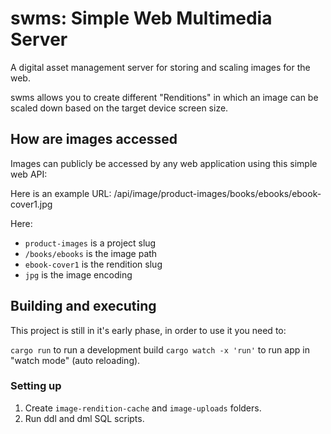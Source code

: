 # swms: Simple Web Multimedia Server

A digital asset management server for storing and scaling images for the web.

swms allows you to create different "Renditions" in which an image can be
scaled down based on the target device screen size.

## How are images accessed

Images can publicly be accessed by any web application using this simple web API:

Here is an example URL: /api/image/product-images/books/ebooks/ebook-cover1.jpg

Here:
- `product-images` is a project slug
- `/books/ebooks` is the image path
- `ebook-cover1` is the rendition slug
- `jpg` is the image encoding

## Building and executing

This project is still in it's early phase, in order to use it you need to:

`cargo run` to run a development build
`cargo watch -x 'run'` to run app in "watch mode" (auto reloading).

### Setting up
1. Create `image-rendition-cache` and `image-uploads` folders.
2. Run ddl and dml SQL scripts.

